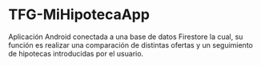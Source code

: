 # TFG-MiHipotecaApp
Aplicación Android conectada a una base de datos Firestore la cual, su función es realizar una comparación de distintas ofertas y un seguimiento de hipotecas introducidas por el usuario.
